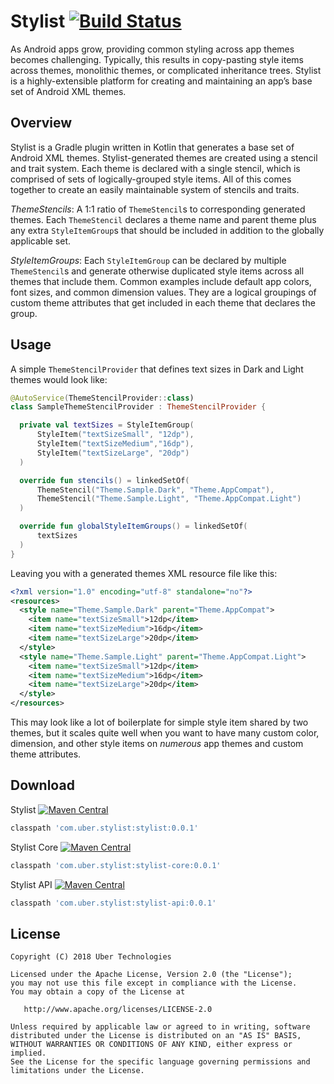 # Stylist [![Build Status](https://travis-ci.org/uber/stylist.svg?branch=master)](https://travis-ci.org/uber/stylist)

As Android apps grow, providing common styling across app themes becomes challenging. Typically, this results in copy-pasting style items across themes, monolithic themes, or complicated inheritance trees. Stylist is a highly-extensible platform for creating and maintaining an app’s base set of Android XML themes.

## Overview

Stylist is a Gradle plugin written in Kotlin that generates a base set of Android XML themes. Stylist-generated themes are created using a stencil and trait system. Each theme is declared with a single stencil, which is comprised of sets of logically-grouped style items. All of this comes together to create an easily maintainable system of stencils and traits.

*ThemeStencils*: A 1:1 ratio of `ThemeStencil`s to corresponding generated themes. Each `ThemeStencil` declares a theme name and parent theme plus any extra `StyleItemGroup`s that should be included in addition to the globally applicable set.

*StyleItemGroups*: Each `StyleItemGroup` can be declared by multiple `ThemeStencil`s and generate otherwise duplicated style items across all themes that include them. Common examples include default app colors, font sizes, and common dimension values. They are a logical groupings of custom theme attributes that get included in each theme that declares the group.

## Usage

A simple `ThemeStencilProvider` that defines text sizes in Dark and Light themes would look like:

```kotlin
@AutoService(ThemeStencilProvider::class)
class SampleThemeStencilProvider : ThemeStencilProvider {

  private val textSizes = StyleItemGroup(
      StyleItem("textSizeSmall", "12dp"),
      StyleItem("textSizeMedium","16dp"),
      StyleItem("textSizeLarge", "20dp")
  )

  override fun stencils() = linkedSetOf(
      ThemeStencil("Theme.Sample.Dark", "Theme.AppCompat"),
      ThemeStencil("Theme.Sample.Light", "Theme.AppCompat.Light")
  )

  override fun globalStyleItemGroups() = linkedSetOf(
      textSizes
  )
}
```

Leaving you with a generated themes XML resource file like this:

```xml
<?xml version="1.0" encoding="utf-8" standalone="no"?>
<resources>
  <style name="Theme.Sample.Dark" parent="Theme.AppCompat">
    <item name="textSizeSmall">12dp</item>
    <item name="textSizeMedium">16dp</item>
    <item name="textSizeLarge">20dp</item>
  </style>
  <style name="Theme.Sample.Light" parent="Theme.AppCompat.Light">
    <item name="textSizeSmall">12dp</item>
    <item name="textSizeMedium">16dp</item>
    <item name="textSizeLarge">20dp</item>
  </style>
</resources>
```

This may look like a lot of boilerplate for simple style item shared by two themes, but it scales quite well when you want to have many custom color, dimension, and other style items on _numerous_ app themes and custom theme attributes.

## Download

Stylist [![Maven Central](https://img.shields.io/maven-central/v/com.uber.stylist/stylist.svg)](https://mvnrepository.com/artifact/com.uber.stylist/stylist)
```gradle
classpath 'com.uber.stylist:stylist:0.0.1'
```

Stylist Core [![Maven Central](https://img.shields.io/maven-central/v/com.uber.stylist/stylist-core.svg)](https://mvnrepository.com/artifact/com.uber.stylist/stylist-core)
```gradle
classpath 'com.uber.stylist:stylist-core:0.0.1'
```

Stylist API [![Maven Central](https://img.shields.io/maven-central/v/com.uber.stylist/stylist-api.svg)](https://mvnrepository.com/artifact/com.uber.stylist/stylist-api)
```gradle
classpath 'com.uber.stylist:stylist-api:0.0.1'
```

## License

```
Copyright (C) 2018 Uber Technologies

Licensed under the Apache License, Version 2.0 (the "License");
you may not use this file except in compliance with the License.
You may obtain a copy of the License at

   http://www.apache.org/licenses/LICENSE-2.0

Unless required by applicable law or agreed to in writing, software
distributed under the License is distributed on an "AS IS" BASIS,
WITHOUT WARRANTIES OR CONDITIONS OF ANY KIND, either express or implied.
See the License for the specific language governing permissions and
limitations under the License.
```
